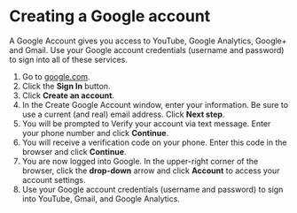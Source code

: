 # Creating a Google account

A Google Account gives you access to YouTube, Google Analytics, Google+ and Gmail. Use your Google account credentials \(username and password\) to sign into all of these services.

1. Go to [google.com](https://www.google.com/).
2. Click the **Sign In** button.
3. Click **Create an account**.
4. In the Create Google Account window, enter your information. Be sure to use a current \(and real\) email address. Click **Next step**.
5. You will be prompted to Verify your account via text message. Enter your phone number and click **Continue**.
6. You will receive a verification code on your phone. Enter this code in the browser and click **Continue**.
7. You are now logged into Google. In the upper-right corner of the browser, click the **drop-down** arrow and click **Account** to access your account settings. 
8. Use your Google account credentials \(username and password\) to sign into YouTube, Gmail, and Google Analytics. 



